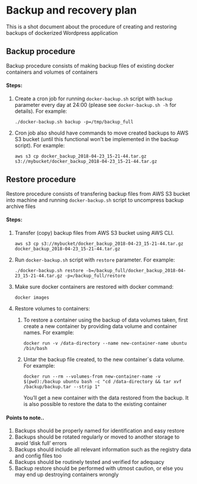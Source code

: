 # Backup and recovery plan
This is a shot document about the procedure of creating and restoring backups
of dockerized Wordpress application

## Backup procedure
Backup procedure consists of making backup files of existing docker containers and volumes of containers

#### Steps:
  1. Create a cron job for running `docker-backup.sh` script with `backup` parameter every day at 24:00 (please see `docker-backup.sh -h` for details). For example:
      ````
      ./docker-backup.sh backup -p=/tmp/backup_full
      ````
      
  2. Cron job also should have commands to move created backups to AWS S3 bucket 
  (until this functional won't be implemented in the backup script). For example:
      ````
      aws s3 cp docker_backup_2018-04-23_15-21-44.tar.gz s3://mybucket/docker_backup_2018-04-23_15-21-44.tar.gz
      ````

## Restore procedure
Restore procedure consists of transfering backup files from AWS S3 bucket
into machine and running `docker-backup.sh` script to uncompress
backup archive files

#### Steps:
  1. Transfer (copy) backup files from AWS S3 bucket using AWS CLI.
      ````
      aws s3 cp s3://mybucket/docker_backup_2018-04-23_15-21-44.tar.gz docker_backup_2018-04-23_15-21-44.tar.gz
      ````

  2. Run `docker-backup.sh` script with `restore` parameter. For example:
      ````
      ./docker-backup.sh restore -b=/backup_full/docker_backup_2018-04-23_15-21-44.tar.gz -p=/backup_full/restore
      ````

  3. Make sure docker containers are restored with docker command: 
      ````
      docker images
      ````

  4. Restore volumes to containers:

      1. To restore a container using the backup of data volumes taken, first create a new container by providing data volume and container names. For example:
          ````
          docker run -v /data-directory --name new-container-name ubuntu /bin/bash
          ````

      2. Untar the backup file created, to the new container`s data volume. For example:
          ````
          docker run --rm --volumes-from new-container-name -v $(pwd):/backup ubuntu bash -c "cd /data-directory && tar xvf /backup/backup.tar --strip 1"
          ````

          You’ll get a new container with the data restored from the backup. It is also possible to restore the data to the existing container

#### Points to note..

1. Backups should be properly named for identification and easy restore
2. Backups should be rotated regularly or moved to another storage to avoid ‘disk full’ errors
3. Backups should include all relevant information such as the registry data and config files too
4. Backups should be routinely tested and verified for adequacy
5. Backup restore should be performed with utmost caution, or else you may end up destroying containers wrongly